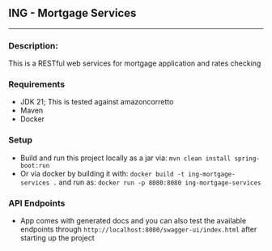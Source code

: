 ## ING - Mortgage Services

---
### Description:

This is a RESTful web services for mortgage application and rates checking

### Requirements
- JDK 21; This is tested against amazoncorretto
- Maven
- Docker

### Setup

- Build and run this project locally as a jar via:
`mvn clean install spring-boot:run`
- Or via docker by building it with: `docker build -t ing-mortgage-services .` and run as: `docker run -p 8080:8080 ing-mortgage-services`

### API Endpoints
- App comes with generated docs and you can also test the available endpoints through `http://localhost:8080/swagger-ui/index.html` after starting up the project 